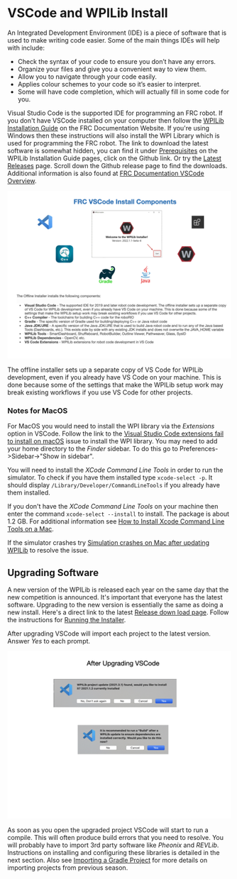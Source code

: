 # VSCode and WPILib Install

An Integrated Development Environment (IDE) is a piece of software that is used to make writing code easier. Some of the main things IDEs will help with include: 

- Check the syntax of your code to ensure you don’t have any errors.
- Organize your files and give you a convenient way to view them.
- Allow you to navigate through your code easily.
- Applies colour schemes to your code so it’s easier to interpret.
- Some will have code completion, which will actually fill in some code for you. 

Visual Studio Code is the supported IDE for programming an FRC robot. If you don't have VSCode installed on your computer then follow the [WPILib Installation Guide](https://docs.wpilib.org/en/latest/docs/zero-to-robot/step-2/wpilib-setup.html) on the FRC Documentation Website. If you're using Windows then these instructions will also install the WPI Library which is used for programming the FRC robot.  The link to download the latest software is somewhat hidden, you can find it under [Prerequisites](https://docs.wpilib.org/en/latest/docs/zero-to-robot/step-2/wpilib-setup.html#prerequisites) on the WPILib Installation Guide pages, click on the Github link.  Or try the [Latest Releases](https://github.com/wpilibsuite/allwpilib/releases) page. Scroll down the Github release page to find the downloads.  Additional information is also found at [FRC Documentation VSCode Overview](https://docs.wpilib.org/en/latest/docs/software/vscode-overview/index.html).

![WPI Installer](../images/FRCTools/FRCTools.022.jpeg)

The offline installer sets up a separate copy of VS Code for WPILib development, even if you already have VS Code on your machine. This is done because some of the settings that make the WPILib setup work may break existing workflows if you use VS Code for other projects.

### Notes for MacOS
For MacOS you would need to install the WPI library via the *Extensions* option in VSCode. Follow the link to the [Visual Studio Code extensions fail to install on macOS](https://docs.wpilib.org/en/latest/docs/yearly-overview/known-issues.html#visual-studio-code-extensions-fail-to-install-on-macos) issue to install the WPI library. You may need to add your home directory to the *Finder* sidebar.  To do this go to Preferences->Sidebar->"Show in sidebar".

You will need to install the *XCode Command Line Tools* in order to run the simulator.  To check if you have them installed type `xcode-select -p`.  It should display `/Library/Developer/CommandLineTools` if you already have them installed.

If you don't have the *XCode Command Line Tools* on your machine then enter the command `xcode-select --install` to install. The package is about 1.2 GB.  For additional information see [How to Install Xcode Command Line Tools on a Mac](https://www.freecodecamp.org/news/install-xcode-command-line-tools/).

If the simulator crashes try [Simulation crashes on Mac after updating WPILib](https://docs.wpilib.org/en/stable/docs/yearly-overview/known-issues.html#simulation-crashes-on-mac-after-updating-wpilib) to resolve the issue.

## Upgrading Software
A new version of the WPILib is released each year on the same day that the new competition is announced. It's important that everyone has the latest software.  Upgrading to the new version is essentially the same as doing a new install.  Here's a direct link to the latest  [Release down load page](https://github.com/wpilibsuite/allwpilib/releases).  Follow the instructions for [Running the Installer](https://docs.wpilib.org/en/latest/docs/zero-to-robot/step-2/wpilib-setup.html#running-the-installer).

After upgrading VSCode will import each project to the latest version.  Answer *Yes* to each prompt.

![After Upgrade](../images/FRCTools/FRCTools.011.jpeg)

As soon as you open the upgraded project VSCode will start to run a compile.  This will often produce build errors that you need to resolve. You will probably have to import 3rd party software like *Pheonix* and *REVLib*.  Instructions on installing and configuring these libraries is detailed in the next section. Also see [Importing a Gradle Project](https://docs.wpilib.org/en/stable/docs/software/vscode-overview/importing-gradle-project.html) for more details on importing projects from previous season.

<!-- #### Upgrading VSCode
It's important that everyone has the latest software otherwise you won't be able to work on other team mates code.  After upgrading VSCode will import each project to the latest version.  Answer *Yes* to each prompt.

![After Upgrade](../images/FRCTools/FRCTools.011.jpeg) -->
